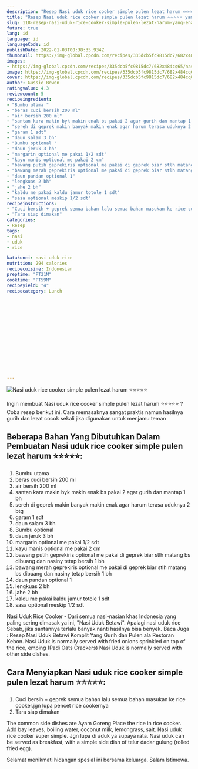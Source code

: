 ```yaml
---
description: "Resep Nasi uduk rice cooker simple pulen lezat harum ⭐️⭐️⭐️⭐️⭐️ yang Enak Banget"
title: "Resep Nasi uduk rice cooker simple pulen lezat harum ⭐️⭐️⭐️⭐️⭐️ yang Enak Banget"
slug: 118-resep-nasi-uduk-rice-cooker-simple-pulen-lezat-harum-yang-enak-banget
future: true
lang: id
language: id
languageCode: id
publishDate: 2022-01-03T00:38:35.934Z 
thumbnail: https://img-global.cpcdn.com/recipes/335dcb5fc9815dc7/682x484cq65/nasi-uduk-rice-cooker-simple-pulen-lezat-harum-foto-resep-utama.webp
images:
- https://img-global.cpcdn.com/recipes/335dcb5fc9815dc7/682x484cq65/nasi-uduk-rice-cooker-simple-pulen-lezat-harum-foto-resep-utama.webp
image: https://img-global.cpcdn.com/recipes/335dcb5fc9815dc7/682x484cq65/nasi-uduk-rice-cooker-simple-pulen-lezat-harum-foto-resep-utama.webp
cover: https://img-global.cpcdn.com/recipes/335dcb5fc9815dc7/682x484cq65/nasi-uduk-rice-cooker-simple-pulen-lezat-harum-foto-resep-utama.webp
author: Gussie Bowen
ratingvalue: 4.3
reviewcount: 5
recipeingredient:
- "Bumbu utama "
- "beras cuci bersih 200 ml"
- "air bersih 200 ml"
- "santan kara makin byk makin enak bs pakai 2 agar gurih dan mantap 1 bh"
- "sereh di geprek makin banyak makin enak agar harum terasa uduknya 2 btg"
- "garam 1 sdt"
- "daun salam 3 bh"
- "Bumbu optional "
- "daun jeruk 3 bh"
- "margarin optional me pakai 1/2 sdt"
- "kayu manis optional me pakai 2 cm"
- "bawang putih geprekiris optional me pakai di geprek biar stlh matang bs dibuang dan nasiny tetap bersih 1 bh"
- "bawang merah geprekiris optional me pakai di geprek biar stlh matang bs dibuang dan nasiny tetap bersih 1 bh"
- "daun pandan optional 1"
- "lengkuas 2 bh"
- "jahe 2 bh"
- "kaldu me pakai kaldu jamur totole 1 sdt"
- "sasa optional meskip 1/2 sdt"
recipeinstructions:
- "Cuci bersih + geprek semua bahan lalu semua bahan masukan ke rice cooker.jgn lupa pencet rice cookernya"
- "Tara siap dimakan"
categories:
- Resep
tags:
- nasi
- uduk
- rice

katakunci: nasi uduk rice 
nutrition: 294 calories
recipecuisine: Indonesian
preptime: "PT21M"
cooktime: "PT59M"
recipeyield: "4"
recipecategory: Lunch


     
    
    
    
    
    
    
    
    
    
    
      
    
---
```



![Nasi uduk rice cooker simple pulen lezat harum ⭐️⭐️⭐️⭐️⭐️](https://img-global.cpcdn.com/recipes/335dcb5fc9815dc7/682x484cq65/nasi-uduk-rice-cooker-simple-pulen-lezat-harum-foto-resep-utama.webp)

Ingin membuat Nasi uduk rice cooker simple pulen lezat harum ⭐️⭐️⭐️⭐️⭐️ ? Coba resep berikut ini. Cara memasaknya sangat praktis namun hasilnya gurih dan lezat cocok sekali jika digunakan untuk menjamu teman

<!--inarticleads1-->

## Beberapa Bahan Yang Dibutuhkan Dalam Pembuatan Nasi uduk rice cooker simple pulen lezat harum ⭐️⭐️⭐️⭐️⭐️:

1. Bumbu utama 
1. beras cuci bersih 200 ml
1. air bersih 200 ml
1. santan kara makin byk makin enak bs pakai 2 agar gurih dan mantap 1 bh
1. sereh di geprek makin banyak makin enak agar harum terasa uduknya 2 btg
1. garam 1 sdt
1. daun salam 3 bh
1. Bumbu optional 
1. daun jeruk 3 bh
1. margarin optional me pakai 1/2 sdt
1. kayu manis optional me pakai 2 cm
1. bawang putih geprekiris optional me pakai di geprek biar stlh matang bs dibuang dan nasiny tetap bersih 1 bh
1. bawang merah geprekiris optional me pakai di geprek biar stlh matang bs dibuang dan nasiny tetap bersih 1 bh
1. daun pandan optional 1
1. lengkuas 2 bh
1. jahe 2 bh
1. kaldu me pakai kaldu jamur totole 1 sdt
1. sasa optional meskip 1/2 sdt

Nasi Uduk Rice Cooker - Dari semua nasi-nasian khas Indonesia yang paling sering dimasak ya ini, &#34;Nasi Uduk Betawi&#34;. Apalagi nasi uduk rice Sebab, jika santannya terlalu banyak nanti hasilnya bisa benyek. Baca Juga : Resep Nasi Uduk Betawi Komplit Yang Gurih dan Pulen ala Restoran Kebon. Nasi Uduk is normally served with fried onions sprinkled on top of the rice, emping (Padi Oats Crackers) Nasi Uduk is normally served with other side dishes. 

<!--inarticleads2-->

## Cara Menyiapkan Nasi uduk rice cooker simple pulen lezat harum ⭐️⭐️⭐️⭐️⭐️:

1. Cuci bersih + geprek semua bahan lalu semua bahan masukan ke rice cooker.jgn lupa pencet rice cookernya
1. Tara siap dimakan


The common side dishes are Ayam Goreng Place the rice in rice cooker. Add bay leaves, boiling water, coconut milk, lemongrass, salt. Nasi uduk rice cooker super simple. Jgn lupa di aduk ya supaya rata. Nasi uduk can be served as breakfast, with a simple side dish of telur dadar gulung (rolled fried egg). 

Selamat menikmati hidangan spesial ini bersama keluarga. Salam Istimewa.
